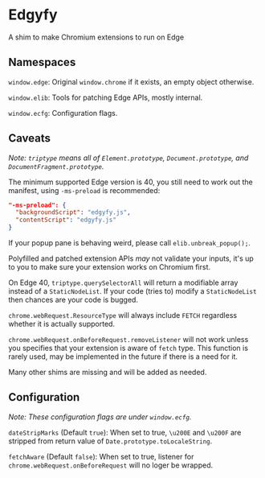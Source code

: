# Edgyfy

A shim to make Chromium extensions to run on Edge

## Namespaces

`window.edge`: Original `window.chrome` if it exists, an empty object otherwise.

`window.elib`: Tools for patching Edge APIs, mostly internal.

`window.ecfg`: Configuration flags.

## Caveats

*Note: `triptype` means all of `Element.prototype`, `Document.prototype`,
and `DocumentFragment.prototype`.*

The minimum supported Edge version is 40, you still need to work out the
manifest, using `-ms-preload` is recommended:
```JSON
"-ms-preload": {
  "backgroundScript": "edgyfy.js",
  "contentScript": "edgyfy.js"
}
```

If your popup pane is behaving weird, please call `elib.unbreak_popup();`.

Polyfilled and patched extension APIs *may* not validate your inputs, it's up
to you to make sure your extension works on Chromium first.

On Edge 40, `triptype.querySelectorAll` will return a modifiable array instead
of a `StaticNodeList`. If your code (tries to) modify a `StaticNodeList` then
chances are your code is bugged.

`chrome.webRequest.ResourceType` will always include `FETCH` regardless whether
it is actually supported.

`chrome.webRequest.onBeforeRequest.removeListener` will not work unless you
specifies that your extension is aware of `fetch` type. This function is rarely
used, may be implemented in the future if there is a need for it.

Many other shims are missing and will be added as needed.

## Configuration

*Note: These configuration flags are under `window.ecfg`.*

`dateStripMarks` (Default `true`): When set to true, `\u200E` and `\u200F` are
stripped from return value of `Date.prototype.toLocaleString`.

`fetchAware` (Default `false`): When set to true, listener for
`chrome.webRequest.onBeforeRequest` will no loger be wrapped.
